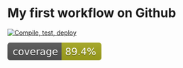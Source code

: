 # My first workflow on Github
[![Compile, test, deploy](https://github.com/relight31/vttpsshdemo1/actions/workflows/main.yaml/badge.svg?branch=master)](https://github.com/relight31/vttpsshdemo1/actions/workflows/main.yaml)

![Coverage](.github/badges/jacoco.svg)